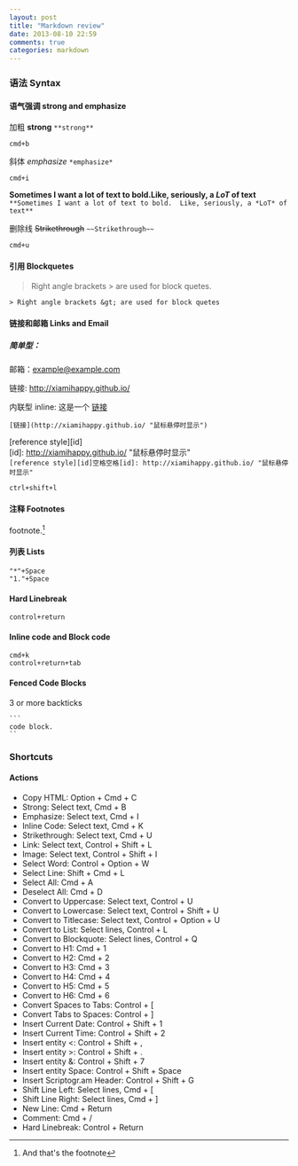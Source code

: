 ```yaml
---
layout: post
title: "Markdown review"
date: 2013-08-10 22:59
comments: true
categories: markdown
---
```

### 语法 Syntax 
#### 语气强调 strong and emphasize
加粗 **strong** `**strong**`  
	
	cmd+b

斜体 *emphasize* `*emphasize*`
 
	cmd+i

**Sometimes I want a lot of text to bold.Like, seriously, a *LoT* of text**  
`**Sometimes I want a lot of text to bold.  Like, seriously, a *LoT* of text**`

删除线 ~~Strikethrough~~ `~~Strikethrough~~`

	cmd+u
#### 引用 Blockquetes
> Right angle brackets &gt; are used for block quetes.

`> Right angle brackets &gt; are used for block quetes`

#### 链接和邮箱 Links and Email

##### 简单型：
邮箱：<example@example.com>

链接: <http://xiamihappy.github.io/>

内联型 inline: 这是一个 [链接](http://xiamihappy.github.io/ "鼠标悬停时显示")

`[链接](http://xiamihappy.github.io/ "鼠标悬停时显示")`

[reference style][id]  
[id]: http://xiamihappy.github.io/ "鼠标悬停时显示"  
`[reference style][id]空格空格[id]: http://xiamihappy.github.io/ "鼠标悬停时显示"`

	ctrl+shift+l

#### 注释 Footnotes
footnote.[^1]

[^1]: And that's the footnote

	footnote.[^1]
	[^1]: And that's the footnote    
#### 列表 Lists  

	"*"+Space
	"1."+Space

#### Hard Linebreak  
	control+return    
#### Inline code and Block code  
	cmd+k
	control+return+tab
#### Fenced Code Blocks
3 or more backticks  

	```
	code block.
	``    
### Shortcuts

#### Actions

* Copy HTML: Option + Cmd + C
* Strong: Select text, Cmd + B
* Emphasize: Select text, Cmd + I
* Inline Code: Select text, Cmd + K
* Strikethrough: Select text, Cmd + U
* Link: Select text, Control + Shift + L
* Image: Select text, Control + Shift + I
* Select Word: Control + Option + W
* Select Line: Shift + Cmd + L
* Select All: Cmd + A
* Deselect All: Cmd + D
* Convert to Uppercase: Select text, Control + U
* Convert to Lowercase: Select text, Control + Shift + U
* Convert to Titlecase: Select text, Control + Option + U
* Convert to List: Select lines, Control + L
* Convert to Blockquote: Select lines, Control + Q
* Convert to H1: Cmd + 1
* Convert to H2: Cmd + 2
* Convert to H3: Cmd + 3
* Convert to H4: Cmd + 4
* Convert to H5: Cmd + 5
* Convert to H6: Cmd + 6
* Convert Spaces to Tabs: Control + [
* Convert Tabs to Spaces: Control + ]
* Insert Current Date: Control + Shift + 1
* Insert Current Time: Control + Shift + 2
* Insert entity <: Control + Shift + ,
* Insert entity >: Control + Shift + .
* Insert entity &: Control + Shift + 7
* Insert entity Space: Control + Shift + Space
* Insert Scriptogr.am Header: Control + Shift + G
* Shift Line Left: Select lines, Cmd + [
* Shift Line Right: Select lines, Cmd + ]
* New Line: Cmd + Return
* Comment: Cmd + /
* Hard Linebreak: Control + Return










